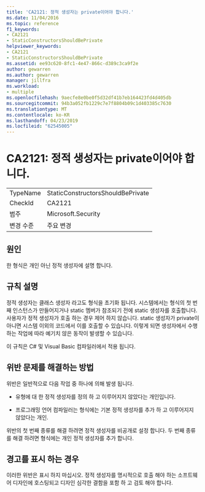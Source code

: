 ```yaml
---
title: 'CA2121: 정적 생성자는 private이어야 합니다.'
ms.date: 11/04/2016
ms.topic: reference
f1_keywords:
- CA2121
- StaticConstructorsShouldBePrivate
helpviewer_keywords:
- CA2121
- StaticConstructorsShouldBePrivate
ms.assetid: ee93c620-8fc1-4e47-866c-d389c3ca9f2e
author: gewarren
ms.author: gewarren
manager: jillfra
ms.workload:
- multiple
ms.openlocfilehash: 9aecfe8e0be0f5d32df41b7eb164423fd4d405db
ms.sourcegitcommit: 94b3a052fb1229c7e7f8804b09c1d403385c7630
ms.translationtype: MT
ms.contentlocale: ko-KR
ms.lasthandoff: 04/23/2019
ms.locfileid: "62545005"
---
```

# <a name="ca2121-static-constructors-should-be-private"></a>CA2121: 정적 생성자는 private이어야 합니다.

|||
|-|-|
|TypeName|StaticConstructorsShouldBePrivate|
|CheckId|CA2121|
|범주|Microsoft.Security|
|변경 수준|주요 변경|

## <a name="cause"></a>원인

한 형식은 개인 아닌 정적 생성자에 설명 합니다.

## <a name="rule-description"></a>규칙 설명

정적 생성자는 클래스 생성자 라고도 형식을 초기화 됩니다. 시스템에서는 형식의 첫 번째 인스턴스가 만들어지거나 static 멤버가 참조되기 전에 static 생성자를 호출합니다. 사용자가 정적 생성자가 호출 하는 경우 제어 하지 않습니다. static 생성자가 private이 아니면 시스템 이외의 코드에서 이를 호출할 수 있습니다. 이렇게 되면 생성자에서 수행하는 작업에 따라 예기치 않은 동작이 발생할 수 있습니다.

이 규칙은 C# 및 Visual Basic 컴파일러에서 적용 됩니다.

## <a name="how-to-fix-violations"></a>위반 문제를 해결하는 방법

위반은 일반적으로 다음 작업 중 하나에 의해 발생 됩니다.

- 유형에 대 한 정적 생성자를 정의 하 고 이루어지지 않았다는 개인입니다.

- 프로그래밍 언어 컴파일러는 형식에는 기본 정적 생성자를 추가 하 고 이루어지지 않았다는 개인.

위반의 첫 번째 종류를 해결 하려면 정적 생성자를 비공개로 설정 합니다. 두 번째 종류를 해결 하려면 형식에는 개인 정적 생성자를 추가 합니다.

## <a name="when-to-suppress-warnings"></a>경고를 표시 하는 경우

이러한 위반은 표시 하지 마십시오. 정적 생성자를 명시적으로 호출 해야 하는 소프트웨어 디자인에 호스팅되고 디자인 심각한 결함을 포함 하 고 검토 해야 합니다.